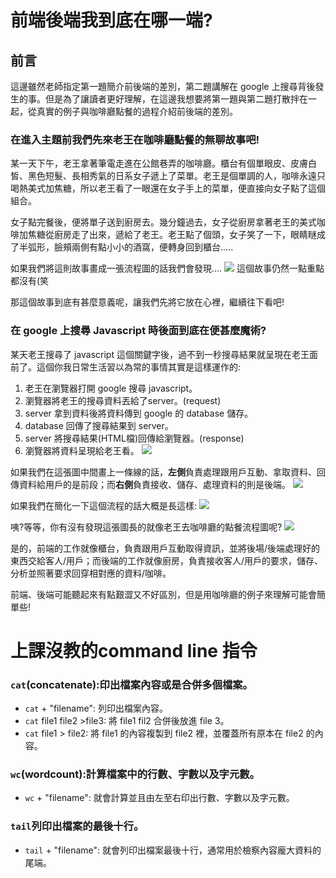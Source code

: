 # 前端後端我到底在哪一端?
## 前言
這邊雖然老師指定第一題簡介前後端的差別，第二題講解在 google 上搜尋背後發生的事。但是為了讓讀者更好理解，在這邊我想要將第一題與第二題打散拌在一起，從真實的例子與咖啡廳點餐的過程介紹前後端的差別。

### 在進入主題前我們先來老王在咖啡廳點餐的無聊故事吧!
某一天下午，老王拿著筆電走進在公館巷弄的咖啡廳。櫃台有個單眼皮、皮膚白皙、黑色短髮、長相秀氣的日系女子遞上了菜單。老王是個單調的人，咖啡永遠只喝熱美式加焦糖，所以老王看了一眼還在女子手上的菜單，便直接向女子點了這個組合。

女子點完餐後，便將單子送到廚房去。幾分鐘過去，女子從廚房拿著老王的美式咖啡加焦糖從廚房走了出來，遞給了老王。老王點了個頭，女子笑了一下，眼睛瞇成了半弧形，臉頰兩側有點小小的酒窩，便轉身回到櫃台.....

如果我們將這則故事畫成一張流程圖的話我們會發現....
![](https://static.coderbridge.com/img/gastbyylion/0e7267dd6e794dd49bcdcb956e63947d.jpg)
這個故事仍然一點重點都沒有(笑

那這個故事到底有甚麼意義呢，讓我們先將它放在心裡，繼續往下看吧!

### 在 google 上搜尋 Javascript 時後面到底在便甚麼魔術?
某天老王搜尋了 javascript 這個關鍵字後，過不到一秒搜尋結果就呈現在老王面前了。這個你我日常生活習以為常的事情其實是這樣運作的:
1. 老王在瀏覽器打開 google 搜尋 javascript。
2. 瀏覽器將老王的搜尋資料丟給了server。(request)
3. server 拿到資料後將資料傳到 google 的 database 儲存。
4. database 回傳了搜尋結果到 server。
5. server 將搜尋結果(HTML檔)回傳給瀏覽器。(response)
6. 瀏覽器將資料呈現給老王看。
![](https://static.coderbridge.com/img/gastbyylion/005e157033a34f6fae14b4e8044d6786.jpg)

如果我們在這張圖中間畫上一條線的話，**左側**負責處理跟用戶互動、拿取資料、回傳資料給用戶的是前段；而**右側**負責接收、儲存、處理資料的則是後端。
![](https://static.coderbridge.com/img/gastbyylion/0549252d31874a7ca7557cdf9836daa5.jpg)

如果我們在簡化一下這個流程的話大概是長這樣:
![](https://static.coderbridge.com/img/gastbyylion/147f408b5c8347a8b8ee32fd74b090d2.jpg)

咦?等等，你有沒有發現這張圖長的就像老王去咖啡廳的點餐流程圖呢?
![](https://static.coderbridge.com/img/gastbyylion/0e7267dd6e794dd49bcdcb956e63947d.jpg)

是的，前端的工作就像櫃台，負責跟用戶互動取得資訊，並將後場/後端處理好的東西交給客人/用戶；而後端的工作就像廚房，負責接收客人/用戶的要求，儲存、分析並照著要求回穿相對應的資料/咖啡。

前端、後端可能聽起來有點艱澀又不好區別，但是用咖啡廳的例子來理解可能會簡單些!


# 上課沒教的command line 指令
### `cat`(concatenate):印出檔案內容或是合併多個檔案。
* `cat` + "filename": 列印出檔案內容。
* `cat` file1 file2 >file3: 將 file1 fil2 合併後放進 file 3。
* `cat` file1 > file2: 將 file1 的內容複製到 file2 裡，並覆蓋所有原本在 file2 的內容。

### `wc`(wordcount):計算檔案中的行數、字數以及字元數。
* `wc` + "filename": 就會計算並且由左至右印出行數、字數以及字元數。

### `tail`列印出檔案的最後十行。
* `tail` + "filename": 就會列印出檔案最後十行，通常用於檢察內容龐大資料的尾端。



